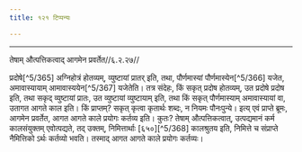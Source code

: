 ```yaml
---
title: १२१ टिप्पन्यः

---
```


[^5/364]: Tait.S. 2.2.5.4
____________________________________________


तेषाम् औत्पत्तिकत्वाद् आगमेन प्रवर्तेत//६.२.२७//

प्रदोषे[^5/365] अग्निहोत्रं होतव्यम्, व्युष्टायां प्रातर् इति, तथा, पौर्णमास्यां पौर्णमास्येन[^5/366] यजेत, अमावास्यायाम् आमावास्ययेन[^5/367] यजेतेति। तत्र संदेहः, किं सकृत् प्रदोष होतव्यम्, उत प्रदोषे प्रदोष इति, तथा सकृद् व्युष्टायां प्रातः, उत व्युष्टायां व्युष्टायाम् इति, तथा किं सकृत् पौर्णमास्याम् अमावास्यायां वा, उतागत आगते काल इति। किं प्राप्तम्? सकृत् कृत्वा कृतार्थः शब्दः, न नियमः पौनःपुन्ये।
इत्य् एवं प्राप्ते ब्रूमः, आगमेन प्रवर्तेत, आगत आगते काले प्रयोगः कर्तव्य इति। कुतः? तेषाम् औत्पत्तिकत्वात्, उत्पद्यमानं कर्म कालसंयुक्तम् एवोत्पद्यते, तद् उक्तम्, निमित्तार्थाः [६५०][^5/368] कालश्रुतय इति, निमित्ते च संप्राप्ते नैमित्तिको ऽर्थः कर्तव्यो भवति। तस्माद् आगत आगते काले प्रयोगः कर्तव्यः।
